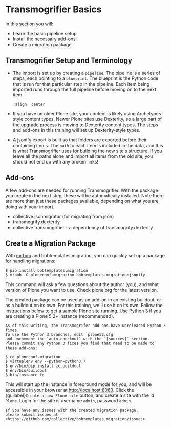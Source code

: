 # Transmogrifier Basics

In this section you will:

- Learn the basic pipeline setup
- Install the necessary add-ons
- Create a migration package

## Transmogrifier Setup and Terminology

- The import is set up by creating a `pipeline`.
  The pipeline is a series of steps, each pointing to a `blueprint`.
  The blueprint is the Python code that is run for that particular step in the pipeline.
  Each item being imported runs through the full pipeline before moving on to the next item.

  ```{image} ../transmogrifier/_static/pipeline.gif
  :align: center
  ```

- If you have an older Plone site, your content is likely using Archetypes-style content types.
  Newer Plone sites use Dexterity, so a large part of the upgrade process is moving to Dexterity content types.
  The steps and add-ons in this training will set up Dexterity-style types.

- A jsonify export is built so that folders are exported before their containing items.
  The `path` to each item is included in the data,
  and this is what Transmogrifier uses for building the new site's structure.
  If you leave all the paths alone and import all items from the old site,
  you should not end up with any broken links!

## Add-ons

A few add-ons are needed for running Transmogrifier.
With the package you create in the next step, these will be automatically installed.
Note there are more than just these packages available,
depending on what you are doing with your import.

- collective.jsonmigrator (for migrating from json)
- transmogrify.dexterity
- collective.transmogrifier - a dependency of transmogrify.dexterity

## Create a Migration Package

With [mr.bob](https://mrbob.readthedocs.io/en/latest/) and bobtemplates.migration,
you can quickly set up a package for handling migrations:

```console
$ pip install bobtemplates.migration
$ mrbob -O ploneconf.migration bobtemplates.migration:jsonify
```

This command will ask a few questions about the author (you),
and what version of Plone you want to use.
Check plone.org for the latest version.

The created package can be used as an add-on in an existing buildout,
or as a buildout on its own.
For this training, we'll use it on its own.
Follow the instructions below to get a sample Plone site running.
Use Python 3 if you are creating a Plone 5.2+ instance (recommended).

```{note}
As of this writing, the Transmogrifer add-ons have unreleased Python 3 fixes.
To use the Python 3 branches, edit `plone52.cfg`
and uncomment the `auto-checkout` with the `[sources]` section.
Please commit any Python 3 fixes you find that need to be made to these add-ons!
```

```console
$ cd ploneconf.migration
$ virtualenv env --python=python3.7
$ env/bin/pip install zc.buildout
$ env/bin/buildout
$ bin/instance fg
```

This will start up the instance in foreground mode for you,
and will be accessible in your browser at <http://localhost:8080>.
Click the {guilabel}`Create a new Plone site` button, and create a site with the id `Plone`.
Login for the site is username `admin`, password `admin`.

```{note}
If you have any issues with the created migration package,
please submit issues at <https://github.com/collective/bobtemplates.migration/issues>
```
